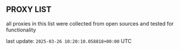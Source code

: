 ## PROXY LIST

all proxies in this list were collected from open sources and tested for functionality

last update: `2025-03-26 10:20:10.058818+00:00` UTC
